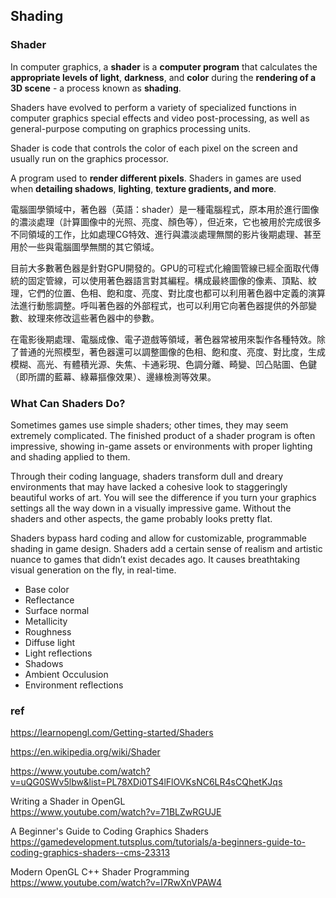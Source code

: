 ## Shading


### Shader
In computer graphics, a **shader** is a **computer program** that calculates the **appropriate levels of light**, **darkness**, and **color** during the **rendering of a 3D scene** - a process known as **shading**.

Shaders have evolved to perform a variety of specialized functions in computer graphics special effects and video post-processing, as well as general-purpose computing on graphics processing units.

Shader is code that controls the color of each pixel on the screen and usually run on the graphics processor.


A program used to **render different pixels**. Shaders in games are used when **detailing shadows**, **lighting**, **texture gradients, and more**.

電腦圖學領域中，著色器（英語：shader）是一種電腦程式，原本用於進行圖像的濃淡處理（計算圖像中的光照、亮度、顏色等），但近來，它也被用於完成很多不同領域的工作，比如處理CG特效、進行與濃淡處理無關的影片後期處理、甚至用於一些與電腦圖學無關的其它領域。

目前大多數著色器是針對GPU開發的。GPU的可程式化繪圖管線已經全面取代傳統的固定管線，可以使用著色器語言對其編程。構成最終圖像的像素、頂點、紋理，它們的位置、色相、飽和度、亮度、對比度也都可以利用著色器中定義的演算法進行動態調整。呼叫著色器的外部程式，也可以利用它向著色器提供的外部變數、紋理來修改這些著色器中的參數。


在電影後期處理、電腦成像、電子遊戲等領域，著色器常被用來製作各種特效。除了普通的光照模型，著色器還可以調整圖像的色相、飽和度、亮度、對比度，生成模糊、高光、有體積光源、失焦、卡通彩現、色調分離、畸變、凹凸貼圖、色鍵（即所謂的藍幕、綠幕摳像效果）、邊緣檢測等效果。




### What Can Shaders Do?
Sometimes games use simple shaders; other times, they may seem extremely complicated. The finished product of a shader program is often impressive, showing in-game assets or environments with proper lighting and shading applied to them.

Through their coding language, shaders transform dull and dreary environments that may have lacked a cohesive look to staggeringly beautiful works of art. You will see the difference if you turn your graphics settings all the way down in a visually impressive game. Without the shaders and other aspects, the game probably looks pretty flat.

Shaders bypass hard coding and allow for customizable, programmable shading in game design. Shaders add a certain sense of realism and artistic nuance to games that didn’t exist decades ago. It causes breathtaking visual generation on the fly, in real-time.

- Base color
- Reflectance
- Surface normal
- Metallicity
- Roughness
- Diffuse light
- Light reflections
- Shadows
- Ambient Occulusion
- Environment reflections


### ref
https://learnopengl.com/Getting-started/Shaders

https://en.wikipedia.org/wiki/Shader

https://www.youtube.com/watch?v=uQG0SWv5lbw&list=PL78XDi0TS4lFlOVKsNC6LR4sCQhetKJqs

Writing a Shader in OpenGL \
https://www.youtube.com/watch?v=71BLZwRGUJE

A Beginner's Guide to Coding Graphics Shaders \
https://gamedevelopment.tutsplus.com/tutorials/a-beginners-guide-to-coding-graphics-shaders--cms-23313

Modern OpenGL C++ Shader Programming \
https://www.youtube.com/watch?v=l7RwXnVPAW4

